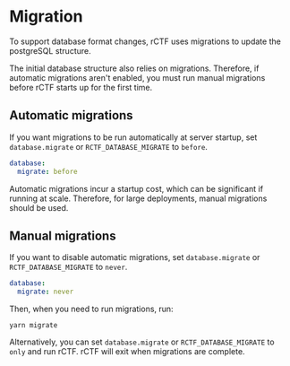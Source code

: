 # Migration

To support database format changes, rCTF uses migrations to update the postgreSQL structure.

The initial database structure also relies on migrations. Therefore, if automatic migrations aren't enabled, you must run manual migrations before rCTF starts up for the first time.

## Automatic migrations

If you want migrations to be run automatically at server startup, set `database.migrate` or `RCTF_DATABASE_MIGRATE` to `before`.

```yaml
database:
  migrate: before
```

Automatic migrations incur a startup cost, which can be significant if running at scale. Therefore, for large deployments, manual migrations should be used.

## Manual migrations

If you want to disable automatic migrations, set `database.migrate` or `RCTF_DATABASE_MIGRATE` to `never`.

```yaml
database:
  migrate: never
```

Then, when you need to run migrations, run:

```shell
yarn migrate
```

Alternatively, you can set `database.migrate` or `RCTF_DATABASE_MIGRATE` to `only` and run rCTF. rCTF will exit when migrations are complete.
